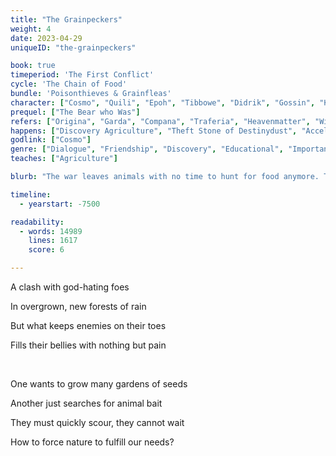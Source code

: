 ```yaml
---
title: "The Grainpeckers"
weight: 4
date: 2023-04-29
uniqueID: "the-grainpeckers"

book: true
timeperiod: 'The First Conflict'
cycle: 'The Chain of Food'
bundle: 'Poisonthieves & Grainfleas'
character: ["Cosmo", "Quili", "Epoh", "Tibbowe", "Didrik", "Gossin", "Kajar", "Arlar"]
prequel: ["The Bear who Was"]
refers: ["Origina", "Garda", "Compana", "Traferia", "Heavenmatter", "Windgustwing", "Stone of Destinydust", "Loveline", "Turnbacktulips", "Violets of Fortune", "Loveroses", "Amor", "Paraat", "Clouds of Rampaging Rains", "Biggest Bearchitect"]
happens: ["Discovery Agriculture", "Theft Stone of Destinydust", "Accelerated Plant Growth"]
godlink: ["Cosmo"]
genre: ["Dialogue", "Friendship", "Discovery", "Educational", "Important", "Fight", "Power", "Biology"]
teaches: ["Agriculture"]

blurb: "The war leaves animals with no time to hunt for food anymore. The most worthless fighters are commanded to find a solution fast---but one after the other disappears as they try."

timeline:
  - yearstart: -7500

readability:
  - words: 14989
    lines: 1617
    score: 6

---
```


A clash with god-hating foes

In overgrown, new forests of rain

But what keeps enemies on their toes

Fills their bellies with nothing but pain

&nbsp;

One wants to grow many gardens of seeds

Another just searches for animal bait

They must quickly scour, they cannot wait

How to force nature to fulfill our needs?
